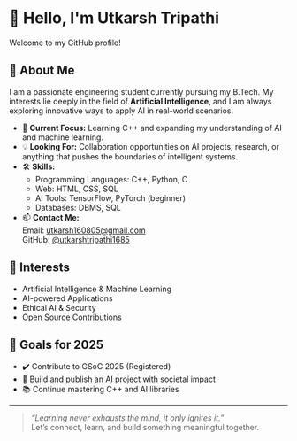 # 👋 Hello, I'm Utkarsh Tripathi

Welcome to my GitHub profile!

## 🚀 About Me
I am a passionate engineering student currently pursuing my B.Tech. My interests lie deeply in the field of **Artificial Intelligence**, and I am always exploring innovative ways to apply AI in real-world scenarios.

- 🎯 **Current Focus:** Learning C++ and expanding my understanding of AI and machine learning.
- 💡 **Looking For:** Collaboration opportunities on AI projects, research, or anything that pushes the boundaries of intelligent systems.
- 🛠️ **Skills:**  
  - Programming Languages: C++, Python, C  
  - Web: HTML, CSS, SQL  
  - AI Tools: TensorFlow, PyTorch (beginner)  
  - Databases: DBMS, SQL  
- 📫 **Contact Me:**  
  Email: [utkarsh160805@gmail.com](mailto:utkarsh160805@gmail.com)  
  GitHub: [@utkarshtripathi1685](https://github.com/utkarshtripathi1685)

## 🧠 Interests
- Artificial Intelligence & Machine Learning  
- AI-powered Applications  
- Ethical AI & Security  
- Open Source Contributions  

## 📌 Goals for 2025
- ✔️ Contribute to GSoC 2025 (Registered)  
- 📘 Build and publish an AI project with societal impact  
- 📚 Continue mastering C++ and AI libraries  


---

> *“Learning never exhausts the mind, it only ignites it.”*  
Let’s connect, learn, and build something meaningful together.

